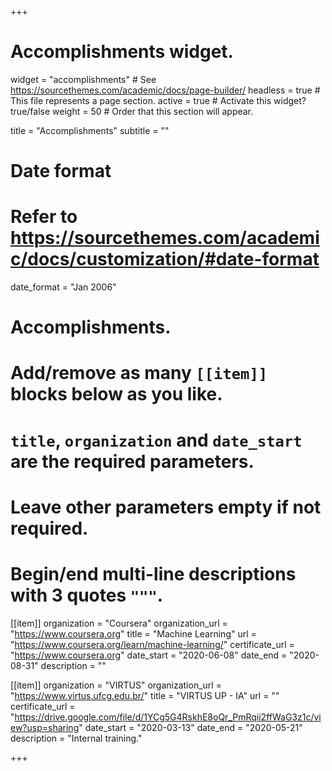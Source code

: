 +++
# Accomplishments widget.
widget = "accomplishments"  # See https://sourcethemes.com/academic/docs/page-builder/
headless = true  # This file represents a page section.
active = true  # Activate this widget? true/false
weight = 50  # Order that this section will appear.

title = "Accomplish&shy;ments"
subtitle = ""

# Date format
#   Refer to https://sourcethemes.com/academic/docs/customization/#date-format
date_format = "Jan 2006"

# Accomplishments.
#   Add/remove as many `[[item]]` blocks below as you like.
#   `title`, `organization` and `date_start` are the required parameters.
#   Leave other parameters empty if not required.
#   Begin/end multi-line descriptions with 3 quotes `"""`.

[[item]]
  organization = "Coursera"
  organization_url = "https://www.coursera.org"
  title = "Machine Learning"
  url = "https://www.coursera.org/learn/machine-learning/"
  certificate_url = "https://www.coursera.org"
  date_start = "2020-06-08"
  date_end = "2020-08-31"
  description = ""

[[item]]
  organization = "VIRTUS"
  organization_url = "https://www.virtus.ufcg.edu.br/"
  title = "VIRTUS UP - IA"
  url = ""
  certificate_url = "https://drive.google.com/file/d/1YCg5G4RskhE8oQr_PmRqii2ffWaG3z1c/view?usp=sharing"
  date_start = "2020-03-13"
  date_end = "2020-05-21"
  description = "Internal training."

+++
